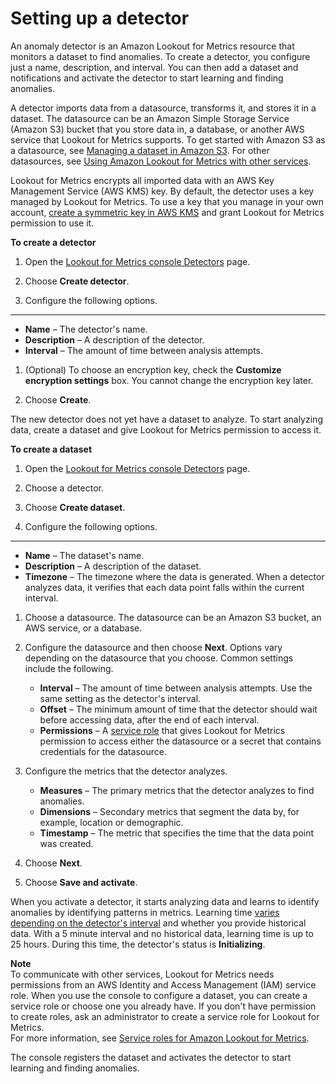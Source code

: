 # Setting up a detector<a name="detectors-setup"></a>

An anomaly detector is an Amazon Lookout for Metrics resource that monitors a dataset to find anomalies\. To create a detector, you configure just a name, description, and interval\. You can then add a dataset and notifications and activate the detector to start learning and finding anomalies\.

A detector imports data from a datasource, transforms it, and stores it in a dataset\. The datasource can be an Amazon Simple Storage Service \(Amazon S3\) bucket that you store data in, a database, or another AWS service that Lookout for Metrics supports\. To get started with Amazon S3 as a datasource, see [Managing a dataset in Amazon S3](detectors-dataset.md)\. For other datasources, see [Using Amazon Lookout for Metrics with other services](lookoutmetrics-services.md)\.

Lookout for Metrics encrypts all imported data with an AWS Key Management Service \(AWS KMS\) key\. By default, the detector uses a key managed by Lookout for Metrics\. To use a key that you manage in your own account, [create a symmetric key in AWS KMS](https://docs.aws.amazon.com/kms/latest/developerguide/create-keys.html) and grant Lookout for Metrics permission to use it\.

**To create a detector**

1. Open the [Lookout for Metrics console Detectors](https://console.aws.amazon.com//lookoutmetrics/home#detectors) page\.

1. Choose **Create detector**\.

1. Configure the following options\.

****
   + **Name** – The detector's name\.
   + **Description** – A description of the detector\.
   + **Interval** – The amount of time between analysis attempts\.

1. \(Optional\) To choose an encryption key, check the **Customize encryption settings** box\. You cannot change the encryption key later\.

1. Choose **Create**\.

The new detector does not yet have a dataset to analyze\. To start analyzing data, create a dataset and give Lookout for Metrics permission to access it\.

**To create a dataset**

1. Open the [Lookout for Metrics console Detectors](https://console.aws.amazon.com//lookoutmetrics/home#detectors) page\.

1. Choose a detector\.

1. Choose **Create dataset**\.

1. Configure the following options\.

****
   + **Name** – The dataset's name\.
   + **Description** – A description of the dataset\.
   + **Timezone** – The timezone where the data is generated\. When a detector analyzes data, it verifies that each data point falls within the current interval\.

1. Choose a datasource\. The datasource can be an Amazon S3 bucket, an AWS service, or a database\.

1. Configure the datasource and then choose **Next**\. Options vary depending on the datasource that you choose\. Common settings include the following\.
   + **Interval** – The amount of time between analysis attempts\. Use the same setting as the detector's interval\.
   + **Offset** – The minimum amount of time that the detector should wait before accessing data, after the end of each interval\.
   + **Permissions** – A [service role](permissions-service.md) that gives Lookout for Metrics permission to access either the datasource or a secret that contains credentials for the datasource\.

1. Configure the metrics that the detector analyzes\.
   + **Measures** – The primary metrics that the detector analyzes to find anomalies\.
   + **Dimensions** – Secondary metrics that segment the data by, for example, location or demographic\.
   + **Timestamp** – The metric that specifies the time that the data point was created\.

1. Choose **Next**\.

1. Choose **Save and activate**\.

When you activate a detector, it starts analyzing data and learns to identify anomalies by identifying patterns in metrics\. Learning time [varies depending on the detector's interval](gettingstarted-quotas.md#gettingstarted-quotas-coldstart) and whether you provide historical data\. With a 5 minute interval and no historical data, learning time is up to 25 hours\. During this time, the detector's status is **Initializing**\.

**Note**  
To communicate with other services, Lookout for Metrics needs permissions from an AWS Identity and Access Management \(IAM\) service role\. When you use the console to configure a dataset, you can create a service role or choose one you already have\. If you don't have permission to create roles, ask an administrator to create a service role for Lookout for Metrics\.  
For more information, see [Service roles for Amazon Lookout for Metrics](permissions-service.md)\.

The console registers the dataset and activates the detector to start learning and finding anomalies\.